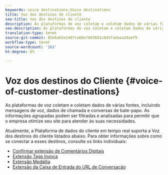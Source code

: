 ```yaml
---
keywords: voice destinations;Voice destinations
title: Voz dos destinos do cliente
seo-title: Voz dos destinos do cliente
description: As plataformas de voz coletam e coletam dados de várias fontes, incluindo mensagens de voz, dados de chamada e conversas de bate-papo. As informações agrupadas podem ser filtradas e analisadas para permitir que o empresa otimize seu site para atender às suas necessidades.
seo-description: As plataformas de voz coletam e coletam dados de várias fontes, incluindo mensagens de voz, dados de chamada e conversas de bate-papo. As informações agrupadas podem ser filtradas e analisadas para permitir que o empresa otimize seu site para atender às suas necessidades.
translation-type: tm+mt
source-git-commit: 85e6a65e1407ca60e7b63681c045fadaaa24aef9
workflow-type: tm+mt
source-wordcount: '163'
ht-degree: 0%

---
```



# Voz dos destinos do Cliente {#voice-of-customer-destinations}

As plataformas de voz coletam e coletam dados de várias fontes, incluindo mensagens de voz, dados de chamada e conversas de bate-papo. As informações agrupadas podem ser filtradas e analisadas para permitir que o empresa otimize seu site para atender às suas necessidades.

Atualmente, a Plataforma de dados do cliente em tempo real suporta a Voz dos destinos do cliente listados abaixo. Para obter informações sobre como se conectar a esses destinos, consulte os links individuais:

- [Confirmar extensão de Comentários Digitais](./confirmit-digital-feedback.md)
- [Extensão Tags Invoca](./invoca.md)
- [Extensão Medallia](./medallia.md)
- [Extensão da Caixa de Entrada do URL de Conversação](./talkurl.md)
